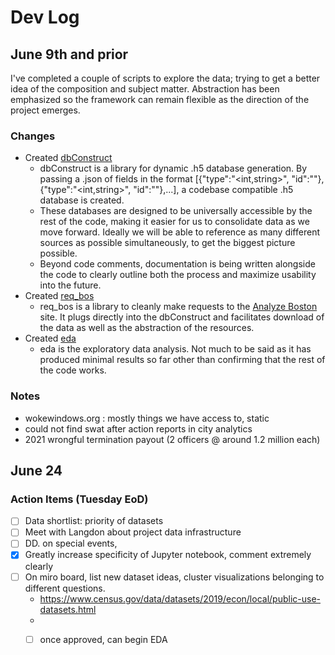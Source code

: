 # Dev Log
## June 9th and prior
I've completed a couple of scripts to explore the data; trying to get a better idea of the composition and subject matter. Abstraction has been emphasized so the framework can remain flexible as the direction of the project emerges.

### Changes
- Created [dbConstruct](dbConstruct.py)
  - dbConstruct is a library for dynamic .h5 database generation. By passing a .json of fields in the format [{"type":"<int,string>", "id":"<column id>"},{"type":"<int,string>", "id":"<column id>"},...], a codebase compatible .h5 database is created.
  - These databases are designed to be universally accessible by the rest of the code, making it easier for us to consolidate data as we move forward. Ideally we will be able to reference as many different sources as possible simultaneously, to get the biggest picture possible.
  - Beyond code comments, documentation is being written alongside the code to clearly outline
  both the process and maximize usability into the future.
- Created [req_bos](req_bos.py)
  - req_bos is a library to cleanly make requests to the [Analyze Boston](https://data.boston.gov/) site. It plugs directly into the dbConstruct and facilitates download of the data as well as the abstraction of the resources.
- Created [eda](eda.py)
  - eda is the exploratory data analysis. Not much to be said as it has produced minimal results so far other than confirming that the rest of the code works.
  
### Notes
 - wokewindows.org : mostly things we have access to, static
 - could not find swat after action reports in city analytics
- 2021 wrongful termination payout (2 officers @ around 1.2 million each)

## June 24
### Action Items (Tuesday EoD)
- [ ] Data shortlist: priority of datasets 
- [ ] Meet with Langdon about project data infrastructure
- [ ] DD. on special events, 
- [x] Greatly increase specificity of Jupyter notebook, comment extremely clearly
- [ ] On miro board, list new dataset ideas, cluster visualizations belonging to different questions.
  - https://www.census.gov/data/datasets/2019/econ/local/public-use-datasets.html
  - 
  - [ ] once approved, can begin EDA
  
